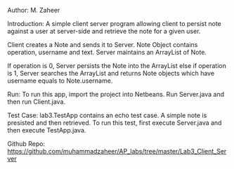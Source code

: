 Author: M. Zaheer

Introduction:
A simple client server program allowing client to persist note against a user at server-side and retrieve the note for a given user.

Client creates a Note and sends it to Server.
Note Object contains operation, username and text.
Server maintains an ArrayList of Note.

If operation is 0, Server persists the Note into the ArrayList
else if operation is 1, Server searches the ArrayList and returns Note objects
  which have username equals to Note.username. 

Run:
To run this app, import the project into Netbeans.
Run Server.java
and then run Client.java.

Test Case:
lab3.TestApp contains an echo test case. A simple note is presisted and then 
retrieved. To run this test, first execute Server.java and then execute 
TestApp.java.

Github Repo: https://github.com/muhammadzaheer/AP_labs/tree/master/Lab3_Client_Server
